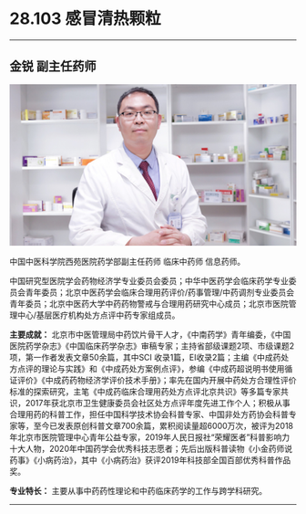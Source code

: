 # 28.103 感冒清热颗粒

---

## 金锐 副主任药师

 ![1685847507031](image/c28_103/1685847507031.png)

中国中医科学院西苑医院药学部副主任药师 临床中药师 信息药师。

中国研究型医院学会药物经济学专业委员会委员；中华中医药学会临床药学专业委员会青年委员；北京中医药学会临床合理用药评价/药事管理/中药调剂专业委员会青年委员；北京中医药大学中药药物警戒与合理用药研究中心成员；北京市医院管理中心/基层医疗机构处方点评中药专家组成员。

**主要成就：** 北京市中医管理局中药饮片骨干人才，《中南药学》青年编委，《中国医院药学杂志》《中国临床药学杂志》审稿专家；主持省部级课题2项、市级课题2项，第一作者发表文章50余篇，其中SCI 收录1篇，EI收录2篇；主编《中成药处方点评的理论与实践》和《中成药处方案例点评》，参编《中成药超说明书使用循证评价》《中成药药物经济学评价技术手册》；率先在国内开展中药处方合理性评价标准的探索研究，主笔《中成药临床合理用药处方点评北京共识》等多篇专家共识，2017年获北京市卫生健康委员会社区处方点评年度先进工作个人；积极从事合理用药的科普工作，担任中国科学技术协会科普专家、中国非处方药协会科普专家等，至今已发表原创科普文章700余篇，累积阅读量超6000万次，被评为2018年北京市医院管理中心青年公益专家，2019年人民日报社“荣耀医者”科普影响力十大人物，2020年中国药学会优秀科技志愿者；先后出版科普读物《小金药师说药事》《小病药治》，其中《小病药治》获评2019年科技部全国百部优秀科普作品奖。

**专业特长：** 主要从事中药药性理论和中药临床药学的工作与跨学科研究。

---
